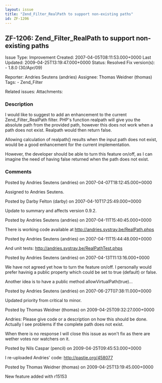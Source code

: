 ```yaml
---
layout: issue
title: "Zend_Filter_RealPath to support non-existing paths"
id: ZF-1206
---
```


ZF-1206: Zend\_Filter\_RealPath to support non-existing paths
-------------------------------------------------------------

 Issue Type: Improvement Created: 2007-04-05T08:11:53.000+0000 Last Updated: 2009-04-25T13:19:47.000+0000 Status: Resolved Fix version(s): - 1.8.0 (30/Apr/09)
 
 Reporter:  Andries Seutens (andries)  Assignee:  Thomas Weidner (thomas)  Tags: - Zend\_Filter
 
 Related issues: 
 Attachments: 
### Description

I would like to suggest to add an enhancement to the current Zend\_Filter\_RealPath filter. PHP's function realpath will give you the absolute path from the provided path, however this does not work when a path does not exist. Realpath would then return false.

Allowing calculation of realpath() results when the input path does not exist, would be a good enhancement for the current implementation.

However, the developer should be able to turn this feature on/off, as I can imagine the need of having false returned when the path does not exist.

 

 

### Comments

Posted by Andries Seutens (andries) on 2007-04-07T18:12:45.000+0000

Assigned to Andries Seutens.

 

 

Posted by Darby Felton (darby) on 2007-04-10T17:25:49.000+0000

Update to summary and affects version 0.9.2.

 

 

Posted by Andries Seutens (andries) on 2007-04-11T15:40:45.000+0000

There is working code available at <http://andries.systray.be/RealPath.phps>

 

 

Posted by Andries Seutens (andries) on 2007-04-11T15:44:48.000+0000

And unit tests: <http://andries.systray.be/RealPathTest.phps>

 

 

Posted by Andries Seutens (andries) on 2007-04-13T11:13:16.000+0000

We have not agreed yet how to turn the feature on/off. I personally would prefer havinig a public property which could be set to true (default) or false.

Another idea is to have a public method allowVirtualPath(true)...

 

 

Posted by Andries Seutens (andries) on 2007-06-27T07:38:11.000+0000

Updated priority from critical to minor.

 

 

Posted by Thomas Weidner (thomas) on 2009-04-25T09:32:27.000+0000

Andries: Please give code or a description on how this should be done. Actually I see problems if the complete path does not exist.

When there is no response I will close this issue as won't fix as there are wether votes nor watchers on it.

 

 

Posted by Nils Caspar (pencil) on 2009-04-25T09:45:53.000+0000

I re-uploaded Andries' code: <http://pastie.org/458077>

 

 

Posted by Thomas Weidner (thomas) on 2009-04-25T13:19:45.000+0000

New feature added with r15153

 

 